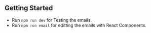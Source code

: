 ## Getting Started

- Run `npm run dev` for Testing the emails.
- Run `npm run email` for editting the emails with React Components.
